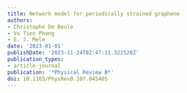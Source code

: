 ```yaml
---
title: Network model for periodically strained graphene
authors:
- Christophe De Beule
- Vo Tien Phong
- E. J. Mele
date: '2023-01-01'
publishDate: '2023-11-24T02:47:11.322520Z'
publication_types:
- article-journal
publication: '*Physical Review B*'
doi: 10.1103/PhysRevB.107.045405
---
```

